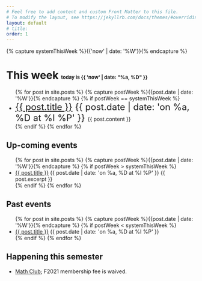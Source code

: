 ```yaml
---
# Feel free to add content and custom Front Matter to this file.
# To modify the layout, see https://jekyllrb.com/docs/themes/#overriding-theme-defaults
layout: default
# title: 
order: 1
---
```

{% capture systemThisWeek %}{{'now' | date: '%W'}}{% endcapture %}
# This week <font size="2"> today is {{ 'now' | date: "%a, %D" }} </font> 
<!-- {{ site.posts[0].url }} -->
<ul>
  {% for post in site.posts %}
  {% capture postWeek %}{{post.date | date: '%W'}}{% endcapture %}
  {% if postWeek == systemThisWeek %}
      <li> 
      <font size="5">
      <a href="{{ post.url | prepend : site.baseurl | prepend: site.url }}">{{ post.title }}</a>
      {{ post.date | date: 'on %a, %D at %I %P' }} 
      </font>
      {{ post.content }}
      </li>
  {% endif %}
  {% endfor %}
</ul>

## Up-coming events
<ul>
  {% for post in site.posts %}
  {% capture postWeek %}{{post.date | date: '%W'}}{% endcapture %}
  {% if postWeek > systemThisWeek %}
      <li> 
      <a href="{{ post.url | prepend : site.baseurl | prepend: site.url }}">{{ post.title }}</a>
      {{ post.date | date: 'on %a, %D at %I %P' }} 
      {{ post.excerpt }}
      </li>
  {% endif %}
  {% endfor %}
</ul>

## Past events
<ul>
  {% for post in site.posts %}
  {% capture postWeek %}{{post.date | date: '%W'}}{% endcapture %}
  {% if postWeek < systemThisWeek %}
      <li> 
      <a href="{{ post.url | prepend : site.baseurl | prepend: site.url }}">{{ post.title }}</a>
      {{ post.date | date: 'on %a, %D at %I %P' }} 
      <!-- {{ post.excerpt }} -->
      </li>
  {% endif %}
  {% endfor %}
</ul>

## Happening this semester

* [Math Club](https://www.csusb.edu/mathematics/undergraduate/math-club); F2021 membership fee is waived.